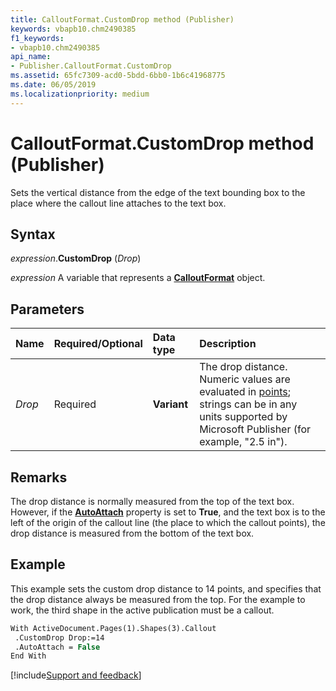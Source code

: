 ```yaml
---
title: CalloutFormat.CustomDrop method (Publisher)
keywords: vbapb10.chm2490385
f1_keywords:
- vbapb10.chm2490385
api_name:
- Publisher.CalloutFormat.CustomDrop
ms.assetid: 65fc7309-acd0-5bdd-6bb0-1b6c41968775
ms.date: 06/05/2019
ms.localizationpriority: medium
---
```



# CalloutFormat.CustomDrop method (Publisher)

Sets the vertical distance from the edge of the text bounding box to the place where the callout line attaches to the text box.


## Syntax

_expression_.**CustomDrop** (_Drop_)

_expression_ A variable that represents a **[CalloutFormat](Publisher.CalloutFormat.md)** object.


## Parameters

|Name|Required/Optional|Data type|Description|
|:-----|:-----|:-----|:-----|
|_Drop_|Required| **Variant**|The drop distance. Numeric values are evaluated in [points](../language/glossary/vbe-glossary.md#point); strings can be in any units supported by Microsoft Publisher (for example, "2.5 in").|

## Remarks

The drop distance is normally measured from the top of the text box. However, if the **[AutoAttach](Publisher.CalloutFormat.AutoAttach.md)** property is set to **True**, and the text box is to the left of the origin of the callout line (the place to which the callout points), the drop distance is measured from the bottom of the text box.


## Example

This example sets the custom drop distance to 14 points, and specifies that the drop distance always be measured from the top. For the example to work, the third shape in the active publication must be a callout.

```vb
With ActiveDocument.Pages(1).Shapes(3).Callout 
 .CustomDrop Drop:=14 
 .AutoAttach = False 
End With 

```

[!include[Support and feedback](~/includes/feedback-boilerplate.md)]